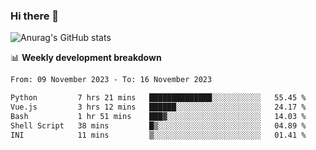 ### Hi there 👋
![Anurag's GitHub stats](https://github-readme-stats.vercel.app/api?username=jami1024&show_icons=true&theme=radical)

📊 **Weekly development breakdown**
<!--START_SECTION:waka-->

```txt
From: 09 November 2023 - To: 16 November 2023

Python         7 hrs 21 mins   ██████████████░░░░░░░░░░░   55.45 %
Vue.js         3 hrs 12 mins   ██████░░░░░░░░░░░░░░░░░░░   24.17 %
Bash           1 hr 51 mins    ███▓░░░░░░░░░░░░░░░░░░░░░   14.03 %
Shell Script   38 mins         █▒░░░░░░░░░░░░░░░░░░░░░░░   04.89 %
INI            11 mins         ▒░░░░░░░░░░░░░░░░░░░░░░░░   01.41 %
```

<!--END_SECTION:waka-->
<!--
**jami1024/jami1024** is a ✨ _special_ ✨ repository because its `README.md` (this file) appears on your GitHub profile.

Here are some ideas to get you started:

- 🔭 I’m currently working on ...
- 🌱 I’m currently learning ...
- 👯 I’m looking to collaborate on ...
- 🤔 I’m looking for help with ...
- 💬 Ask me about ...
- 📫 How to reach me: ...
- 😄 Pronouns: ...
- ⚡ Fun fact: ...
-->
